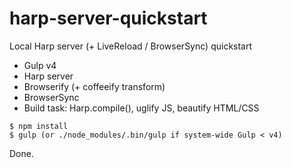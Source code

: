# harp-server-quickstart
Local Harp server (+ LiveReload / BrowserSync) quickstart
* Gulp v4
* Harp server
* Browserify (+ coffeeify transform)
* BrowserSync
* Build task: Harp.compile(), uglify JS, beautify HTML/CSS
```
$ npm install
$ gulp (or ./node_modules/.bin/gulp if system-wide Gulp < v4)
```
Done.
